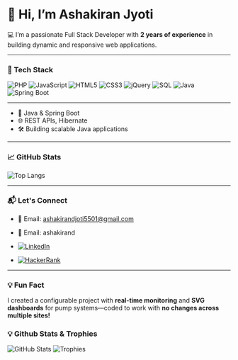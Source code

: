 # 👋 Hi, I’m Ashakiran Jyoti

💻 I’m a passionate Full Stack Developer with **2 years of experience** in building dynamic and responsive web applications.

---

### 🔧 Tech Stack

![PHP](https://img.shields.io/badge/PHP-777BB4?style=for-the-badge&logo=php&logoColor=white)
![JavaScript](https://img.shields.io/badge/JavaScript-F7DF1E?style=for-the-badge&logo=javascript&logoColor=black)
![HTML5](https://img.shields.io/badge/HTML5-E34F26?style=for-the-badge&logo=html5&logoColor=white)
![CSS3](https://img.shields.io/badge/CSS3-1572B6?style=for-the-badge&logo=css3&logoColor=white)
![jQuery](https://img.shields.io/badge/jQuery-0769AD?style=for-the-badge&logo=jquery&logoColor=white)
![SQL](https://img.shields.io/badge/SQL-4479A1?style=for-the-badge&logo=mysql&logoColor=white)
![Java](https://img.shields.io/badge/Java-ED8B00?style=for-the-badge&logo=java&logoColor=white)
![Spring Boot](https://img.shields.io/badge/Spring_Boot-6DB33F?style=for-the-badge&logo=spring-boot&logoColor=white)

---


- 🔄 Java & Spring Boot
- 🌐 REST APIs, Hibernate
- 🛠️ Building scalable Java applications

---

### 📈 GitHub Stats


![Top Langs](https://github-readme-stats.vercel.app/api/top-langs/?username=ashakiranjyoti&layout=compact&theme=tokyonight)

---

### 📬 Let's Connect

- 💌 Email: ashakirandjoti5501@gmail.com
- 💌 Email: ashakirand
  

- [![LinkedIn](https://img.shields.io/badge/-LinkedIn-0A66C2?style=for-the-badge&logo=linkedin&logoColor=white)](https://www.linkedin.com/in/ashakiran-jyoti-b3489b252/)
- [![HackerRank](https://img.shields.io/badge/-HackerRank-2EC866?style=for-the-badge&logo=HackerRank&logoColor=white)](https://www.hackerrank.com/profile/ashakirandjoti51)


---

### 💡 Fun Fact
I created a configurable project with **real-time monitoring** and **SVG dashboards** for pump systems—coded to work with **no changes across multiple sites!**


### 💡 Github Stats & Trophies
![GitHub Stats](https://github-readme-stats.vercel.app/api?username=ashakiranjyoti&show_icons=true&theme=tokyonight)
![Trophies](https://github-profile-trophy.vercel.app/?username=ashakiranjyoti&theme=dracula)


